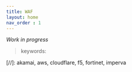 ```yaml
---
title: WAF
layout: home
nav_order : 1
---
```


*Work in progress*

> keywords: 

[//]: akamai, aws, cloudflare, f5, fortinet, imperva
